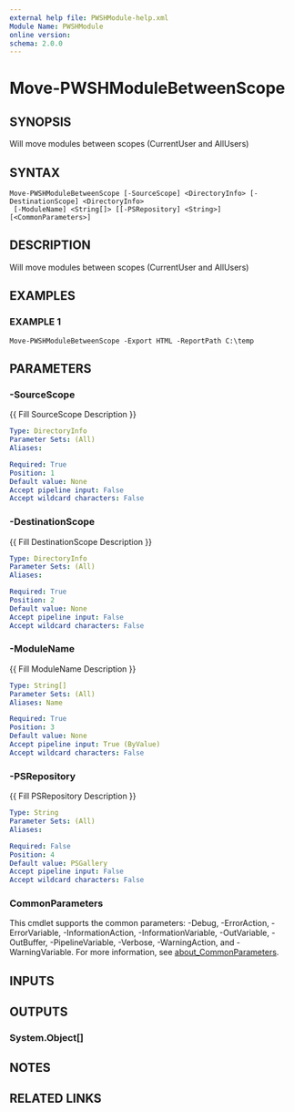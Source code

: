```yaml
---
external help file: PWSHModule-help.xml
Module Name: PWSHModule
online version:
schema: 2.0.0
---
```


# Move-PWSHModuleBetweenScope

## SYNOPSIS
Will move modules between scopes (CurrentUser and AllUsers)

## SYNTAX

```
Move-PWSHModuleBetweenScope [-SourceScope] <DirectoryInfo> [-DestinationScope] <DirectoryInfo>
 [-ModuleName] <String[]> [[-PSRepository] <String>] [<CommonParameters>]
```

## DESCRIPTION
Will move modules between scopes (CurrentUser and AllUsers)

## EXAMPLES

### EXAMPLE 1
```
Move-PWSHModuleBetweenScope -Export HTML -ReportPath C:\temp
```

## PARAMETERS

### -SourceScope
{{ Fill SourceScope Description }}

```yaml
Type: DirectoryInfo
Parameter Sets: (All)
Aliases:

Required: True
Position: 1
Default value: None
Accept pipeline input: False
Accept wildcard characters: False
```

### -DestinationScope
{{ Fill DestinationScope Description }}

```yaml
Type: DirectoryInfo
Parameter Sets: (All)
Aliases:

Required: True
Position: 2
Default value: None
Accept pipeline input: False
Accept wildcard characters: False
```

### -ModuleName
{{ Fill ModuleName Description }}

```yaml
Type: String[]
Parameter Sets: (All)
Aliases: Name

Required: True
Position: 3
Default value: None
Accept pipeline input: True (ByValue)
Accept wildcard characters: False
```

### -PSRepository
{{ Fill PSRepository Description }}

```yaml
Type: String
Parameter Sets: (All)
Aliases:

Required: False
Position: 4
Default value: PSGallery
Accept pipeline input: False
Accept wildcard characters: False
```

### CommonParameters
This cmdlet supports the common parameters: -Debug, -ErrorAction, -ErrorVariable, -InformationAction, -InformationVariable, -OutVariable, -OutBuffer, -PipelineVariable, -Verbose, -WarningAction, and -WarningVariable. For more information, see [about_CommonParameters](http://go.microsoft.com/fwlink/?LinkID=113216).

## INPUTS

## OUTPUTS

### System.Object[]
## NOTES

## RELATED LINKS
